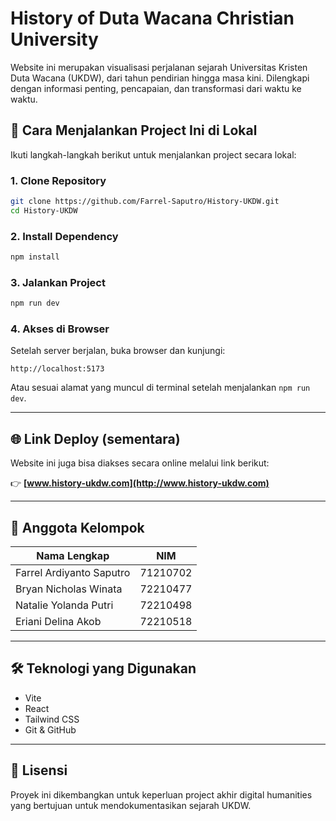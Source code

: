 # History of Duta Wacana Christian University

Website ini merupakan visualisasi perjalanan sejarah Universitas Kristen Duta Wacana (UKDW), dari tahun pendirian hingga masa kini. Dilengkapi dengan informasi penting, pencapaian, dan transformasi dari waktu ke waktu.

## 🚀 Cara Menjalankan Project Ini di Lokal

Ikuti langkah-langkah berikut untuk menjalankan project secara lokal:

### 1. Clone Repository

```bash
git clone https://github.com/Farrel-Saputro/History-UKDW.git
cd History-UKDW
```

### 2. Install Dependency

```bash
npm install
```

### 3. Jalankan Project

```bash
npm run dev
```

### 4. Akses di Browser

Setelah server berjalan, buka browser dan kunjungi:

```
http://localhost:5173
```

Atau sesuai alamat yang muncul di terminal setelah menjalankan `npm run dev`.

---

## 🌐 Link Deploy (sementara)

Website ini juga bisa diakses secara online melalui link berikut:

👉 **[www.history-ukdw.com](http://www.history-ukdw.com)**

---

## 👥 Anggota Kelompok

| Nama Lengkap             | NIM      |
| ------------------------ | -------- |
| Farrel Ardiyanto Saputro | 71210702 |
| Bryan Nicholas Winata    | 72210477 |
| Natalie Yolanda Putri    | 72210498 |
| Eriani Delina Akob       | 72210518 |

---

## 🛠️ Teknologi yang Digunakan

- Vite
- React
- Tailwind CSS
- Git & GitHub

---

## 📄 Lisensi

Proyek ini dikembangkan untuk keperluan project akhir digital humanities yang bertujuan untuk mendokumentasikan sejarah UKDW.
